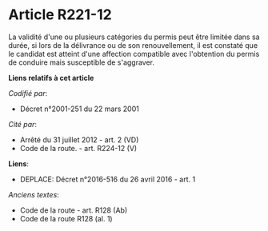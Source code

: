 # Article R221-12

La validité d'une ou plusieurs catégories du permis peut être limitée dans sa durée, si lors de la délivrance ou de son
renouvellement, il est constaté que le candidat est atteint d'une affection compatible avec l'obtention du permis de conduire
mais susceptible de s'aggraver.

**Liens relatifs à cet article**

_Codifié par_:

  - Décret n°2001-251 du 22 mars 2001

_Cité par_:

  - Arrêté du 31 juillet 2012 - art. 2 (VD)
  - Code de la route. - art. R224-12 (V)

**Liens**:

  - DEPLACE: Décret n°2016-516 du 26 avril 2016 - art. 1

_Anciens textes_:

  - Code de la route - art. R128 (Ab)
  - Code de la route R128 (al. 1)
